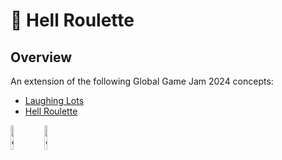 # 🔫 Hell Roulette

## Overview
An extension of the following Global Game Jam 2024 concepts:
- [Laughing Lots](https://globalgamejam.org/games/2024/laughing-odds-0)
- [Hell Roulette](https://globalgamejam.org/games/2024/hell-roulette-1)

<img src="https://github.com/Jeff-Enriquez/Roulette/blob/oys/roulette-demo/Assets/Art/Textures/NPC%20B%20Idle/Idle_0001.png" alt="drawing" width="10%"/>
<img src="https://github.com/Jeff-Enriquez/Roulette/blob/oys/roulette-demo/Assets/Art/Textures/NPCKnightIdle/frame_01.png" alt="drawing" width="10%"/>

